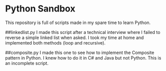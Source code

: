 # Python Sandbox

This repository is full of scripts made in my spare time to learn Python.

##linkedlist.py
I made this script after a technical interview where I failed to reverse a simple linked list when asked. I took my time at home and implemented both methods (loop and recursive).

##composite.py
I made this one to see how to implement the Composite pattern in Python. I knew how to do it in C# and Java but not Python. This is an incomplete script.